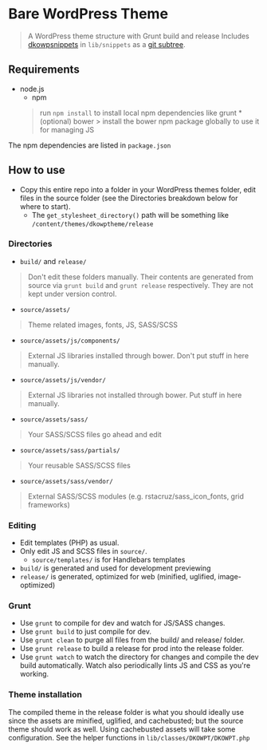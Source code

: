 # Bare WordPress Theme

> A WordPress theme structure with Grunt build and release
> Includes [dkowpsnippets](https://github.com/davidosomething/dkowpsnippets) in
> `lib/snippets` as a [git subtree](https://blogs.atlassian.com/2013/05/alternatives-to-git-submodule-git-subtree/).

## Requirements
* node.js
    * npm
    > run `npm install` to install local npm dependencies like grunt
        * (optional) bower
        > install the bower npm package globally to use it for managing JS

The npm dependencies are listed in `package.json`

## How to use
* Copy this entire repo into a folder in your WordPress themes folder, edit
files in the source folder (see the Directories breakdown below for where to
start).
    * The `get_stylesheet_directory()` path will be something like
      `/content/themes/dkowptheme/release`

### Directories

* `build/` and `release/`
> Don't edit these folders manually. Their contents are generated from source
> via `grunt build` and `grunt release` respectively. They are not kept under
> version control.

* `source/assets/`
> Theme related images, fonts, JS, SASS/SCSS

* `source/assets/js/components/`
> External JS libraries installed through bower. Don't put stuff in here
> manually.

* `source/assets/js/vendor/`
> External JS libraries not installed through bower. Put stuff in here manually.

* `source/assets/sass/`
> Your SASS/SCSS files go ahead and edit

* `source/assets/sass/partials/`
> Your reusable SASS/SCSS files

* `source/assets/sass/vendor/`
> External SASS/SCSS modules (e.g. rstacruz/sass_icon_fonts, grid frameworks)

### Editing
* Edit templates (PHP) as usual.
* Only edit JS and SCSS files in `source/`.
  * `source/templates/` is for Handlebars templates
* `build/` is generated and used for development previewing
* `release/` is generated, optimized for web (minified, uglified, image-optimized)

### Grunt
* Use `grunt` to compile for dev and watch for JS/SASS changes.
* Use `grunt build` to just compile for dev.
* Use `grunt clean` to purge all files from the build/ and release/ folder.
* Use `grunt release` to build a release for prod into the release folder.
* Use `grunt watch` to watch the directory for changes and compile the dev build
  automatically. Watch also periodically lints JS and CSS as you're working.

### Theme installation
The compiled theme in the release folder is what you should ideally use since
the assets are minified, uglified, and cachebusted; but the source theme should
work as well. Using cachebusted assets will take some configuration. See the
helper functions in `lib/classes/DKOWPT/DKOWPT.php`

